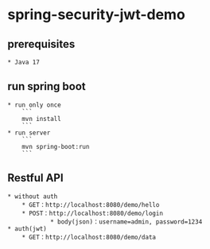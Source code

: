 # spring-security-jwt-demo
## prerequisites
	* Java 17

## run spring boot
	* run only once
		```
		mvn install
		```
	* run server
		```
		mvn spring-boot:run
		```
## Restful API
	* without auth
		* GET：http://localhost:8080/demo/hello
		* POST：http://localhost:8080/demo/login
				* body(json)：username=admin, password=1234
	* auth(jwt)
		* GET：http://localhost:8080/demo/data
